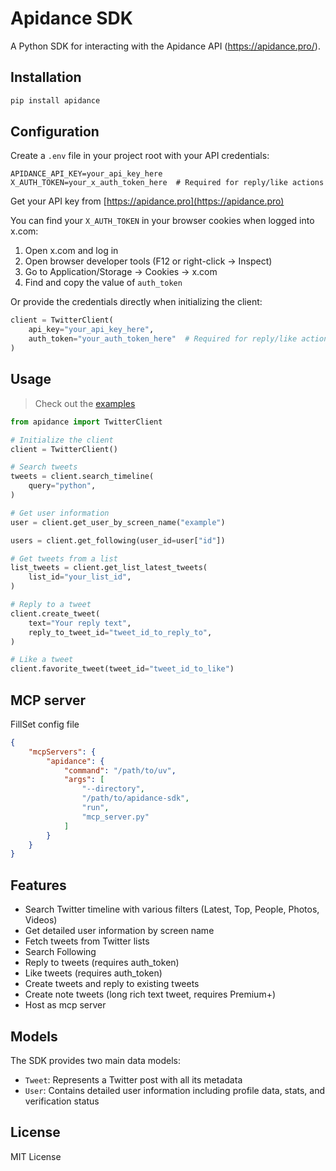 # Apidance SDK

A Python SDK for interacting with the Apidance API (https://apidance.pro/).

## Installation

```bash
pip install apidance
```

## Configuration

Create a `.env` file in your project root with your API credentials:

```env
APIDANCE_API_KEY=your_api_key_here
X_AUTH_TOKEN=your_x_auth_token_here  # Required for reply/like actions
```

Get your API key from [https://apidance.pro](https://apidance.pro)

You can find your `X_AUTH_TOKEN` in your browser cookies when logged into x.com:
1. Open x.com and log in
2. Open browser developer tools (F12 or right-click -> Inspect)
3. Go to Application/Storage -> Cookies -> x.com
4. Find and copy the value of `auth_token`

Or provide the credentials directly when initializing the client:

```python
client = TwitterClient(
    api_key="your_api_key_here",
    auth_token="your_auth_token_here"  # Required for reply/like actions
)
```

## Usage

> Check out the [examples](https://github.com/script-money/apidance/tree/main/examples)

```python
from apidance import TwitterClient

# Initialize the client
client = TwitterClient()

# Search tweets
tweets = client.search_timeline(
    query="python",
)

# Get user information
user = client.get_user_by_screen_name("example")

users = client.get_following(user_id=user["id"])

# Get tweets from a list
list_tweets = client.get_list_latest_tweets(
    list_id="your_list_id",
)

# Reply to a tweet
client.create_tweet(
    text="Your reply text",
    reply_to_tweet_id="tweet_id_to_reply_to",
)

# Like a tweet
client.favorite_tweet(tweet_id="tweet_id_to_like")
```

## MCP server

FillSet config file
```json
{
    "mcpServers": {
        "apidance": {
            "command": "/path/to/uv",
            "args": [
                "--directory",
                "/path/to/apidance-sdk",
                "run",
                "mcp_server.py"
            ]
        }
    }
}
```

## Features

- Search Twitter timeline with various filters (Latest, Top, People, Photos, Videos)
- Get detailed user information by screen name
- Fetch tweets from Twitter lists
- Search Following
- Reply to tweets (requires auth_token)
- Like tweets (requires auth_token)
- Create tweets and reply to existing tweets
- Create note tweets (long rich text tweet, requires Premium+)
- Host as mcp server

## Models

The SDK provides two main data models:

- `Tweet`: Represents a Twitter post with all its metadata
- `User`: Contains detailed user information including profile data, stats, and verification status

## License

MIT License
